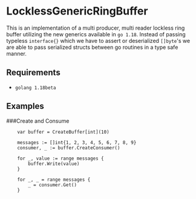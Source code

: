# LocklessGenericRingBuffer

This is an implementation of a multi producer, multi reader lockless ring buffer utilizing the new generics available in 
`go 1.18`. Instead of passing typeless `interface{}` which we have to assert or deserialized `[]byte`'s we are able to 
pass serialized structs between go routines in a type safe manner.

## Requirements
- `golang 1.18beta`

## Examples

###Create and Consume 
```azure
	var buffer = CreateBuffer[int](10)

	messages := []int{1, 2, 3, 4, 5, 6, 7, 8, 9}
	consumer, _ := buffer.CreateConsumer()

	for _, value := range messages {
		buffer.Write(value)
	}

	for _, _ = range messages {
		_ = consumer.Get()
	}
```